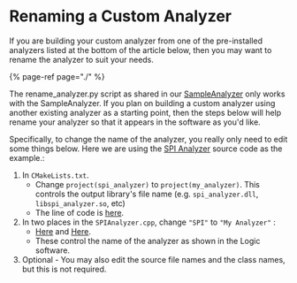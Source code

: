 # Renaming a Custom Analyzer

If you are building your custom analyzer from one of the pre-installed analyzers listed at the bottom of the article below, then you may want to rename the analyzer to suit your needs.

{% page-ref page="./" %}

The rename\_analyzer.py script as shared in our [SampleAnalyzer](https://github.com/saleae/SampleAnalyzer) only works with the SampleAnalyzer. If you plan on building a custom analyzer using another existing analyzer as a starting point, then the steps below will help rename your analyzer so that it appears in the software as you'd like.

Specifically, to change the name of the analyzer, you really only need to edit some things below. Here we are using the [SPI Analyzer](https://github.com/saleae/spi-analyzer) source code as the example.:

1. In `CMakeLists.txt`. 
   * Change `project(spi_analyzer)` to `project(my_analyzer)`. This controls the output library's file name \(e.g. `spi_analyzer.dll`, `libspi_analyzer.so`, etc\)
   * The line of code is [here](https://github.com/saleae/spi-analyzer/blob/9e6e160daa461863713ec6466d4ea536e7dc0c58/CMakeLists.txt#L2).
2. In two places in the `SPIAnalyzer.cpp`, change `"SPI"` to `"My Analyzer"` :
   * [Here](https://github.com/saleae/spi-analyzer/blob/9e6e160daa461863713ec6466d4ea536e7dc0c58/src/SpiAnalyzer.cpp#L317) and [Here](https://github.com/saleae/spi-analyzer/blob/9e6e160daa461863713ec6466d4ea536e7dc0c58/src/SpiAnalyzer.cpp#L322).
   * These control the name of the analyzer as shown in the Logic software.
3. Optional - You may also edit the source file names and the class names, but this is not required.



